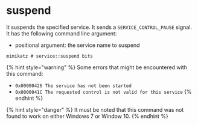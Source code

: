 # suspend

It suspends the specified service. It sends a `SERVICE_CONTROL_PAUSE` signal. It has the following command line argument:

* positional argument: the service name to suspend

```text
mimikatz # service::suspend bits
```

{% hint style="warning" %}
Some errors that might be encountered with this command:

* `0x00000426 The service has not been started`
* `0x0000041C The requested control is not valid for this service`
{% endhint %}

{% hint style="danger" %}
It must be noted that this command was not found to work on either Windows 7 or Window 10. 
{% endhint %}


